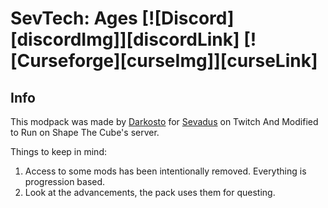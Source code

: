# SevTech: Ages [![Discord][discordImg]][discordLink] [![Curseforge][curseImg]][curseLink]

## Info
This modpack was made by [Darkosto](https://www.twitch.tv/darkosto) for [Sevadus](https://www.twitch.tv/sevadus) on Twitch And Modified to Run on Shape The Cube's server.  

Things to keep in mind:

1. Access to some mods has been intentionally removed.  Everything is progression based.
2. Look at the advancements, the pack uses them for questing. 
